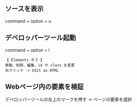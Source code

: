 ## ソースを表示
command + option + u

## デベロッパーツール起動
command + option + i
```
【 Elements タブ 】
移動、削除、編集、id や class を変更
右クリック -> Edit as HTML
```

## Webページ内の要素を検証
デベロッパーツールの左上のマークを押す -> ページの要素を選択

